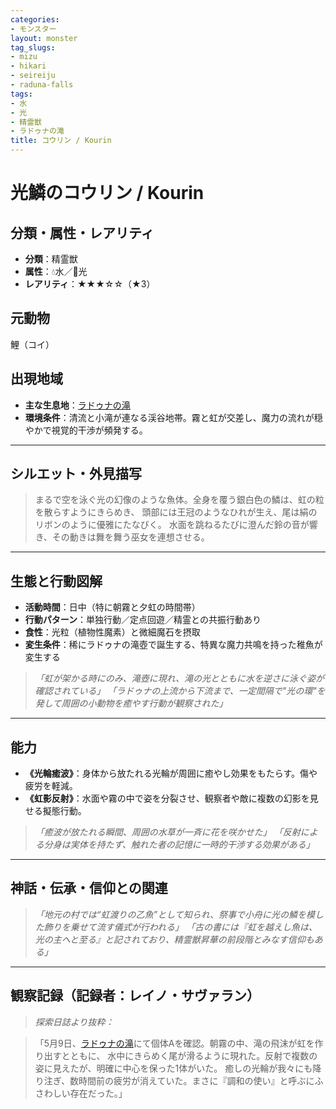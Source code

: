 ```yaml
---
categories:
- モンスター
layout: monster
tag_slugs:
- mizu
- hikari
- seireiju
- raduna-falls
tags:
- 水
- 光
- 精霊獣
- ラドゥナの滝
title: コウリン / Kourin
---
```


# 光鱗のコウリン / Kourin

## 分類・属性・レアリティ

* **分類**：精霊獣
* **属性**：💧水／🌟光
* **レアリティ**：★★★☆☆（★3）

## 元動物

鯉（コイ）

## 出現地域

* **主な生息地**：[ラドゥナの滝](../place/raduna_falls.md)
* **環境条件**：清流と小滝が連なる渓谷地帯。霧と虹が交差し、魔力の流れが穏やかで視覚的干渉が頻発する。

---

## シルエット・外見描写

> まるで空を泳ぐ光の幻像のような魚体。全身を覆う銀白色の鱗は、虹の粒を散らすようにきらめき、
> 頭部には王冠のようなひれが生え、尾は絹のリボンのように優雅にたなびく。
> 水面を跳ねるたびに澄んだ鈴の音が響き、その動きは舞を舞う巫女を連想させる。

---

## 生態と行動図解

* **活動時間**：日中（特に朝霧と夕虹の時間帯）
* **行動パターン**：単独行動／定点回遊／精霊との共振行動あり
* **食性**：光粒（植物性魔素）と微細魔石を摂取
* **変生条件**：稀にラドゥナの滝壺で誕生する、特異な魔力共鳴を持った稚魚が変生する

> *「虹が架かる時にのみ、滝壺に現れ、滝の光とともに水を逆さに泳ぐ姿が確認されている」*
> *「ラドゥナの上流から下流まで、一定間隔で"光の環"を発して周囲の小動物を癒やす行動が観察された」*

---

## 能力

* **《光輪癒波》**：身体から放たれる光輪が周囲に癒やし効果をもたらす。傷や疲労を軽減。
* **《虹影反射》**：水面や霧の中で姿を分裂させ、観察者や敵に複数の幻影を見せる擬態行動。

> *「癒波が放たれる瞬間、周囲の水草が一斉に花を咲かせた」*
> *「反射による分身は実体を持たず、触れた者の記憶に一時的干渉する効果がある」*

---

## 神話・伝承・信仰との関連

> *「地元の村では“虹渡りの乙魚”として知られ、祭事で小舟に光の鱗を模した飾りを乗せて流す儀式が行われる」*
> *「古の書には『虹を越えし魚は、光の主へと至る』と記されており、精霊獣昇華の前段階とみなす信仰もある」*

---

## 観察記録（記録者：レイノ・サヴァラン）

> *探索日誌より抜粋：*

> 「5月9日、[ラドゥナの滝](../place/raduna_falls.md)にて個体Aを確認。朝霧の中、滝の飛沫が虹を作り出すとともに、
> 水中にきらめく尾が滑るように現れた。反射で複数の姿に見えたが、明確に中心を保った1体がいた。
> 癒しの光輪が我々にも降り注ぎ、数時間前の疲労が消えていた。まさに『調和の使い』と呼ぶにふさわしい存在だった。」